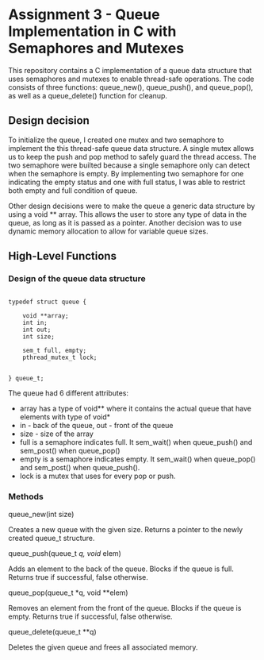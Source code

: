 # Assignment 3 - Queue Implementation in C with Semaphores and Mutexes


This repository contains a C implementation of a queue data structure that uses semaphores and mutexes to enable thread-safe operations. The code consists of three functions: queue_new(), queue_push(), and queue_pop(), as well as a queue_delete() function for cleanup.

## Design decision

To initialize the queue, I created one mutex and two semaphore to implement the this thread-safe queue data structure. A single mutex allows us to keep the push and pop method to safely guard the thread access. The two semaphore were builted because a single semaphore only can detect when the semaphore is empty. By implementing two semaphore for one indicating the empty status and one with full status, I was able to restrict both empty and full condition of queue.

Other design decisions were to make the queue a generic data structure by using a void ** array. This allows the user to store any type of data in the queue, as long as it is passed as a pointer. Another decision was to use dynamic memory allocation to allow for variable queue sizes.


  

## High-Level Functions


### Design of the queue data structure

```

typedef struct queue {

	void **array;
	int in;
	int out;
	int size;

	sem_t full, empty;
	pthread_mutex_t lock;

  
} queue_t;

```

The queue had 6 different attributes:
- array has a type of void** where it contains the actual queue that have elements with type of void*
- in - back of the queue, out - front of the queue
- size - size of the array
- full is a semaphore indicates full. It sem_wait() when queue_push() and sem_post() when queue_pop()
- empty is a semaphore indicates empty. It sem_wait() when queue_pop() and sem_post() when queue_push().
- lock is a mutex that uses for every pop or push. 


### Methods


queue_new(int size)

Creates a new queue with the given size. Returns a pointer to the newly created queue_t structure.

queue_push(queue_t _q, void_ elem)

Adds an element to the back of the queue. Blocks if the queue is full. Returns true if successful, false otherwise.

queue_pop(queue_t *q, void **elem)

Removes an element from the front of the queue. Blocks if the queue is empty. Returns true if successful, false otherwise.

queue_delete(queue_t **q)

Deletes the given queue and frees all associated memory.
